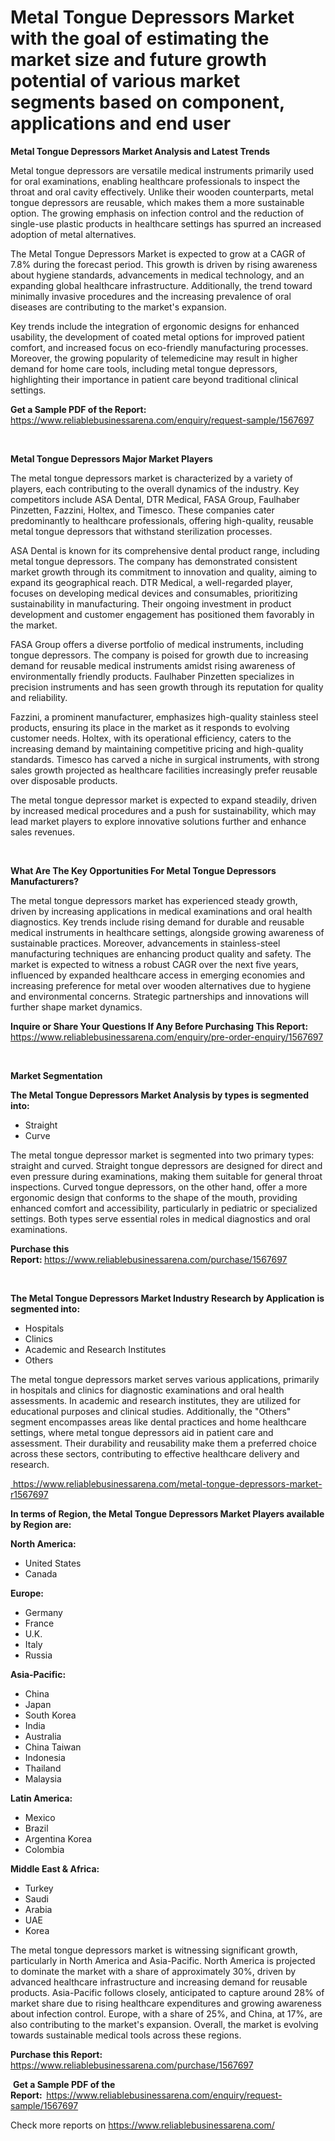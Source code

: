 <p><h1>Metal Tongue Depressors Market with the goal of estimating the market size and future growth potential of various market segments based on component, applications and end user</h1></p><p><strong>Metal Tongue Depressors Market Analysis and Latest Trends</strong></p>
<p><p>Metal tongue depressors are versatile medical instruments primarily used for oral examinations, enabling healthcare professionals to inspect the throat and oral cavity effectively. Unlike their wooden counterparts, metal tongue depressors are reusable, which makes them a more sustainable option. The growing emphasis on infection control and the reduction of single-use plastic products in healthcare settings has spurred an increased adoption of metal alternatives.</p><p>The Metal Tongue Depressors Market is expected to grow at a CAGR of 7.8% during the forecast period. This growth is driven by rising awareness about hygiene standards, advancements in medical technology, and an expanding global healthcare infrastructure. Additionally, the trend toward minimally invasive procedures and the increasing prevalence of oral diseases are contributing to the market's expansion. </p><p>Key trends include the integration of ergonomic designs for enhanced usability, the development of coated metal options for improved patient comfort, and increased focus on eco-friendly manufacturing processes. Moreover, the growing popularity of telemedicine may result in higher demand for home care tools, including metal tongue depressors, highlighting their importance in patient care beyond traditional clinical settings.</p></p>
<p><strong>Get a Sample PDF of the Report:&nbsp;</strong> <a href="https://www.reliablebusinessarena.com/enquiry/request-sample/1567697?utm_campaign=2991&utm_medium=2&utm_source=Github&utm_content=ia&utm_term=23032025&utm_id=metal-tongue-depressors">https://www.reliablebusinessarena.com/enquiry/request-sample/1567697</a></p>
<p>&nbsp;</p>
<p><strong>Metal Tongue Depressors Major Market Players</strong></p>
<p><p>The metal tongue depressors market is characterized by a variety of players, each contributing to the overall dynamics of the industry. Key competitors include ASA Dental, DTR Medical, FASA Group, Faulhaber Pinzetten, Fazzini, Holtex, and Timesco. These companies cater predominantly to healthcare professionals, offering high-quality, reusable metal tongue depressors that withstand sterilization processes.</p><p>ASA Dental is known for its comprehensive dental product range, including metal tongue depressors. The company has demonstrated consistent market growth through its commitment to innovation and quality, aiming to expand its geographical reach. DTR Medical, a well-regarded player, focuses on developing medical devices and consumables, prioritizing sustainability in manufacturing. Their ongoing investment in product development and customer engagement has positioned them favorably in the market.</p><p>FASA Group offers a diverse portfolio of medical instruments, including tongue depressors. The company is poised for growth due to increasing demand for reusable medical instruments amidst rising awareness of environmentally friendly products. Faulhaber Pinzetten specializes in precision instruments and has seen growth through its reputation for quality and reliability. </p><p>Fazzini, a prominent manufacturer, emphasizes high-quality stainless steel products, ensuring its place in the market as it responds to evolving customer needs. Holtex, with its operational efficiency, caters to the increasing demand by maintaining competitive pricing and high-quality standards. Timesco has carved a niche in surgical instruments, with strong sales growth projected as healthcare facilities increasingly prefer reusable over disposable products.</p><p>The metal tongue depressor market is expected to expand steadily, driven by increased medical procedures and a push for sustainability, which may lead market players to explore innovative solutions further and enhance sales revenues.</p></p>
<p>&nbsp;</p>
<p><strong>What Are The Key Opportunities For Metal Tongue Depressors Manufacturers?</strong></p>
<p><p>The metal tongue depressors market has experienced steady growth, driven by increasing applications in medical examinations and oral health diagnostics. Key trends include rising demand for durable and reusable medical instruments in healthcare settings, alongside growing awareness of sustainable practices. Moreover, advancements in stainless-steel manufacturing techniques are enhancing product quality and safety. The market is expected to witness a robust CAGR over the next five years, influenced by expanded healthcare access in emerging economies and increasing preference for metal over wooden alternatives due to hygiene and environmental concerns. Strategic partnerships and innovations will further shape market dynamics.</p></p>
<p><strong>Inquire or Share Your Questions If Any Before Purchasing This Report:</strong> <a href="https://www.reliablebusinessarena.com/enquiry/pre-order-enquiry/1567697?utm_campaign=2991&utm_medium=2&utm_source=Github&utm_content=ia&utm_term=23032025&utm_id=metal-tongue-depressors">https://www.reliablebusinessarena.com/enquiry/pre-order-enquiry/1567697</a></p>
<p>&nbsp;</p>
<p><strong>Market Segmentation</strong></p>
<p><strong>The Metal Tongue Depressors Market Analysis by types is segmented into:</strong></p>
<p><ul><li>Straight</li><li>Curve</li></ul></p>
<p><p>The metal tongue depressor market is segmented into two primary types: straight and curved. Straight tongue depressors are designed for direct and even pressure during examinations, making them suitable for general throat inspections. Curved tongue depressors, on the other hand, offer a more ergonomic design that conforms to the shape of the mouth, providing enhanced comfort and accessibility, particularly in pediatric or specialized settings. Both types serve essential roles in medical diagnostics and oral examinations.</p></p>
<p><strong>Purchase this Report:&nbsp;</strong><a href="https://www.reliablebusinessarena.com/purchase/1567697?utm_campaign=2991&utm_medium=2&utm_source=Github&utm_content=ia&utm_term=23032025&utm_id=metal-tongue-depressors">https://www.reliablebusinessarena.com/purchase/1567697</a></p>
<p>&nbsp;</p>
<p><strong>The Metal Tongue Depressors Market Industry Research by Application is segmented into:</strong></p>
<p><ul><li>Hospitals</li><li>Clinics</li><li>Academic and Research Institutes</li><li>Others</li></ul></p>
<p><p>The metal tongue depressors market serves various applications, primarily in hospitals and clinics for diagnostic examinations and oral health assessments. In academic and research institutes, they are utilized for educational purposes and clinical studies. Additionally, the "Others" segment encompasses areas like dental practices and home healthcare settings, where metal tongue depressors aid in patient care and assessment. Their durability and reusability make them a preferred choice across these sectors, contributing to effective healthcare delivery and research.</p></p>
<p><a href="https://www.reliablebusinessarena.com/metal-tongue-depressors-market-r1567697?utm_campaign=2991&utm_medium=2&utm_source=Github&utm_content=ia&utm_term=23032025&utm_id=metal-tongue-depressors">&nbsp;https://www.reliablebusinessarena.com/metal-tongue-depressors-market-r1567697</a></p>
<p><strong>In terms of Region, the Metal Tongue Depressors Market Players available by Region are:</strong></p>
<p>
    <p> <strong> North America: </strong>
        <ul>
            <li>United States</li>
            <li>Canada</li>
        </ul>
        </p> 
    <p> <strong> Europe: </strong>
        <ul>
            <li>Germany</li>
            <li>France</li>
            <li>U.K.</li>
            <li>Italy</li>
            <li>Russia</li>
        </ul>
        </p> 
    <p> <strong> Asia-Pacific: </strong>
        <ul>
            <li>China</li>
            <li>Japan</li>
            <li>South Korea</li>
            <li>India</li>
            <li>Australia</li>
            <li>China Taiwan</li>
            <li>Indonesia</li>
            <li>Thailand</li>
            <li>Malaysia</li>
        </ul>
        </p> 
    <p> <strong> Latin America: </strong>
        <ul>
            <li>Mexico</li>
            <li>Brazil</li>
            <li>Argentina Korea</li>
            <li>Colombia</li>
        </ul>
        </p> 
    <p> <strong> Middle East & Africa: </strong>
        <ul>
            <li>Turkey</li>
            <li>Saudi</li>
            <li>Arabia</li>
            <li>UAE</li>
            <li>Korea</li>
        </ul>
    </p>
    </p>
<p><p>The metal tongue depressors market is witnessing significant growth, particularly in North America and Asia-Pacific. North America is projected to dominate the market with a share of approximately 30%, driven by advanced healthcare infrastructure and increasing demand for reusable products. Asia-Pacific follows closely, anticipated to capture around 28% of market share due to rising healthcare expenditures and growing awareness about infection control. Europe, with a share of 25%, and China, at 17%, are also contributing to the market's expansion. Overall, the market is evolving towards sustainable medical tools across these regions.</p></p>
<p><strong>Purchase this Report: </strong><a href="https://www.reliablebusinessarena.com/purchase/1567697?utm_campaign=2991&utm_medium=2&utm_source=Github&utm_content=ia&utm_term=23032025&utm_id=metal-tongue-depressors">https://www.reliablebusinessarena.com/purchase/1567697</a></p>
<p>&nbsp;<strong>Get a Sample PDF of the Report:&nbsp;&nbsp;</strong><a href="https://www.reliablebusinessarena.com/enquiry/request-sample/1567697?utm_campaign=2991&utm_medium=2&utm_source=Github&utm_content=ia&utm_term=23032025&utm_id=metal-tongue-depressors">https://www.reliablebusinessarena.com/enquiry/request-sample/1567697</a></p>
<p><strong></strong></p>
<p>Check more reports on <a href="https://www.reliablebusinessarena.com/?utm_campaign=2991&utm_medium=2&utm_source=Github&utm_content=ia&utm_term=23032025&utm_id=metal-tongue-depressors">https://www.reliablebusinessarena.com/</a></p>